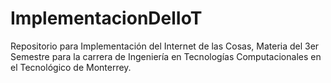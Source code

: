 # ImplementacionDelIoT
Repositorio para Implementación del Internet de las Cosas, Materia del 3er Semestre para la carrera de Ingeniería en Tecnologías Computacionales en el Tecnológico de Monterrey.
